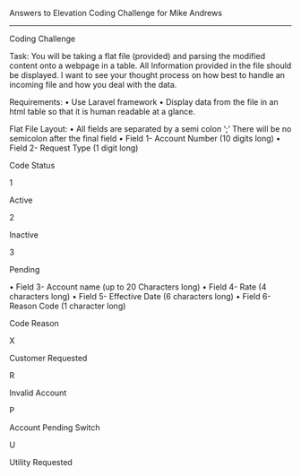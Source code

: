 
Answers to Elevation Coding Challenge for Mike Andrews





--------------------------------------

Coding Challenge

Task:
You will be taking a flat file (provided) and parsing the modified content onto a webpage in a table. All Information provided in the file should be displayed.
I want to see your thought process on how best to handle an incoming file and how you deal with the data.

Requirements:
• Use Laravel framework
• Display data from the file in an html table so that it is human readable at a glance.

Flat File Layout:
• All fields are separated by a semi colon ‘;’ There will be no semicolon after the final field
• Field 1- Account Number (10 digits long)
• Field 2- Request Type (1 digit long)

Code
Status

1

Active

2

Inactive

3

Pending


• Field 3- Account name (up to 20 Characters long)
• Field 4- Rate (4 characters long)
• Field 5- Effective Date (6 characters long)
• Field 6- Reason Code (1 character long)

Code
Reason

X

Customer Requested

R

Invalid Account

P

Account Pending Switch

U

Utility Requested

